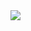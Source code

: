 
<a href="https://github.com/NNT1208PT173/github-profile-views-counter">
    <img src="https://komarev.com/ghpvc/?username=NNT1208PT173&style=for-the-badge">
</a>

[Ÿ HŸPE]: https://yhype.me
[GitHub Profile Views Counter]: https://github.com/NNT1208PT173/github-profile-views-counter

